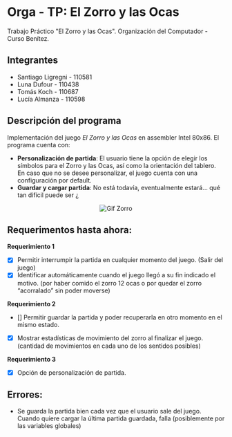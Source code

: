 # Orga - TP: El Zorro y las Ocas

Trabajo Práctico "El Zorro y las Ocas". Organización del Computador - Curso Benítez.

## Integrantes
- Santiago Ligregni - 110581
- Luna Dufour - 110438
- Tomás Koch - 110687
- Lucía Almanza - 110598

## Descripción del programa

Implementación del juego _El Zorro y las Ocas_ en assembler Intel 80x86. El programa cuenta con:

- **Personalización de partida**: El usuario tiene la opción de elegir los símbolos para el Zorro y las Ocas, así como la orientación del tablero. En caso que no se desee personalizar, el juego cuenta con una configuración por default.
- **Guardar y cargar partida**: No está todavía, eventualmente estará... qué tan difícil puede ser ¿

<div style="text-align: center;">
  <img src="https://i.pinimg.com/originals/7f/24/4e/7f244e0236bde8ea6056384286304a26.gif" alt="Gif Zorro">
</div>

## Requerimentos hasta ahora:

**Requerimiento 1**
- [x] Permitir interrumpir la partida en cualquier momento del juego. (Salir del juego)
- [x] Identificar automáticamente cuando el juego llegó a su fin indicado el motivo. (por haber comido el zorro 12 ocas o por quedar el zorro “acorralado” sin poder moverse)

**Requerimiento 2**
- [\] Permitir guardar la partida y poder recuperarla en otro momento en el mismo estado.
- [x] Mostrar estadísticas de movimiento del zorro al finalizar el juego. (cantidad de movimientos en cada uno de los sentidos posibles)

**Requerimiento 3**
- [x] Opción de personalización de partida.

## Errores:
- Se guarda la partida bien cada vez que el usuario sale del juego. Cuando quiere cargar la última partida guardada, falla (posiblemente por las variables globales)